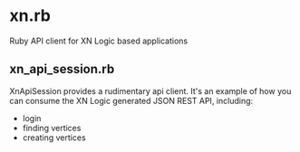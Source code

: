 xn.rb
=====

Ruby API client for XN Logic based applications

xn_api_session.rb
-----------------
XnApiSession provides a rudimentary api client.  It's an example of how
you can consume the XN Logic generated JSON REST API, including:

* login
* finding vertices
* creating vertices


